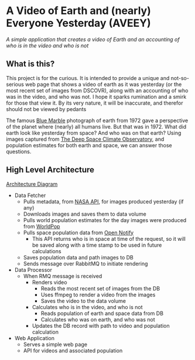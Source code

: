 # A Video of Earth and (nearly) Everyone Yesterday (AVEEY)
_A simple application that creates a video of Earth and an accounting of who is in the video and who is not_

## What is this?
This project is for the curious. It is intended to provide a unique and not-so-serious web page that shows a video of earth as it was yesterday (or the most recent set of images from DSCOVR), along with an accounting of who was in the video, and who was not. I hope it sparks rumination and a smirk for those that view it. By its very nature, it will be inaccurate, and therefor should not be viewed by pedants

The famous [Blue Marble](https://en.wikipedia.org/wiki/The_Blue_Marble) photograph of earth from 1972 gave a perspective of the planet where (nearly) all humans live. But that was in 1972. What did earth look like yesterday from space? And who was on that earth? Using images captured from [The Deep Space Climate Observatory](https://www.nesdis.noaa.gov/current-satellite-missions/currently-flying/dscovr-deep-space-climate-observatory), and population estimates for both earth and space, we can answer those questions.

## High Level Architecture
[Architecture Diagram](./architecture-diagram.md)
- Data Fetcher
  - Pulls metadata, from [NASA API](https://epic.gsfc.nasa.gov/about/api), for images produced yesterday (if any)
  - Downloads images and saves them to data volume
  - Pulls world population estimates for the day images were produced from [WorldPop](https://www.worldpop.org/sdi/introapi/)
  - Pulls space population data from [Open Notify](http://open-notify.org/Open-Notify-API/People-In-Space/)
    - This API returns who is in space at time of the request, so it will be saved along with a time stamp to be used in future calculations
  - Saves population data and path images to DB
  - Sends message over RabbitMQ to initiate rendering
- Data Processor
  - When RMQ message is received
    - Renders video
      - Reads the most recent set of images from the DB
      - Uses ffmpeg to render a video from the images
      - Saves the video to the data volume
    - Calculates who is in the video, and who is not
      - Reads population of earth and space data from DB
      - Calculates who was on earth, and who was not
    - Updates the DB record with path to video and population calculation
- Web Application
  - Serves a simple web page
  - API for videos and associated population
